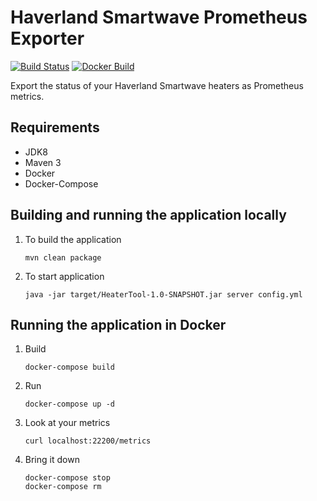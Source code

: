 # Haverland Smartwave Prometheus Exporter

[![Build Status](https://travis-ci.org/trastle/haverland-smartwave-prometheus-exporter.svg?branch=master)](https://travis-ci.org/trastle/haverland-smartwave-prometheus-exporter)
[![Docker Build](https://img.shields.io/docker/automated/trastle/haverland-smartwave-prometheus-exporter.svg)](https://hub.docker.com/r/trastle/haverland-smartwave-prometheus-exporter/)

Export the status of your Haverland Smartwave heaters as Prometheus metrics.

## Requirements

* JDK8
* Maven 3
* Docker
* Docker-Compose

## Building and running the application locally

1. To build the application

	```
	mvn clean package
	```

2. To start application

	```
	java -jar target/HeaterTool-1.0-SNAPSHOT.jar server config.yml
	```

## Running the application in Docker

1. Build

	```
	docker-compose build
	```

2. Run

	```
	docker-compose up -d
	```

3. Look at your metrics

    ```
    curl localhost:22200/metrics
    ```

4. Bring it down

    ```
    docker-compose stop
    docker-compose rm
    ```

